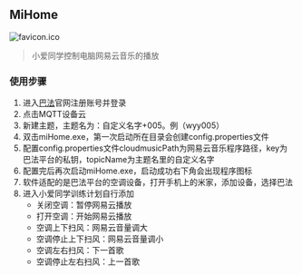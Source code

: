 ## MiHome

![favicon.ico](favicon.ico)

> 小爱同学控制电脑网易云音乐的播放

### 使用步骤

1. 进入[巴法](https://cloud.bemfa.com/tcp/topic.html?did=wyy005&v=1)官网注册账号并登录
2. 点击MQTT设备云
3. 新建主题，主题名为：自定义名字+005。例（wyy005）
4. 双击miHome.exe，第一次启动所在目录会创建config.properties文件
5. 配置config.properties文件cloudmusicPath为网易云音乐程序路径，key为巴法平台的私钥，topicName为主题名里的自定义名字
6. 配置完后再次启动miHome.exe，启动成功右下角会出现程序图标
7. 软件适配的是巴法平台的空调设备，打开手机上的米家，添加设备，选择巴法
8. 进入小爱同学训练计划自行添加
   - 关闭空调：暂停网易云播放
   - 打开空调：开始网易云播放
   - 空调上下扫风：网易云音量调大
   - 空调停止上下扫风：网易云音量调小
   - 空调左右扫风：下一首歌
   - 空调停止左右扫风：上一首歌
